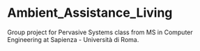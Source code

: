 # Ambient_Assistance_Living
Group project for Pervasive Systems class from MS in Computer Engineering at Sapienza - Università di Roma.
